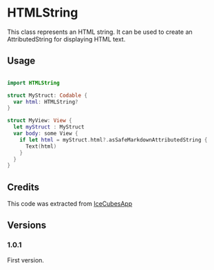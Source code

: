 # HTMLString

This class represents an HTML string. It can be used to create an AttributedString for displaying HTML text.

## Usage

```swift

import HTMLString

struct MyStruct: Codable {
  var html: HTMLString?
}

struct MyView: View {
  let myStruct : MyStruct
  var body: some View {
    if let html = myStruct.html?.asSafeMarkdownAttributedString {
      Text(html)
    }
  }
}
```

## Credits

This code was extracted from
[IceCubesApp](https://github.com/Dimillian/IceCubesApp/blob/main/Packages/Models/Sources/Models/Alias/HTMLString.swift)
 
## Versions

### 1.0.1

First version.

